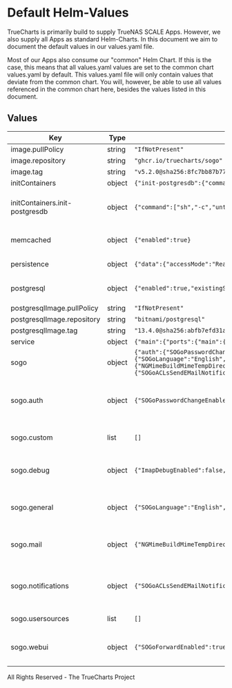 # Default Helm-Values

TrueCharts is primarily build to supply TrueNAS SCALE Apps.
However, we also supply all Apps as standard Helm-Charts. In this document we aim to document the default values in our values.yaml file.

Most of our Apps also consume our "common" Helm Chart.
If this is the case, this means that all values.yaml values are set to the common chart values.yaml by default. This values.yaml file will only contain values that deviate from the common chart.
You will, however, be able to use all values referenced in the common chart here, besides the values listed in this document.

## Values

| Key | Type | Default | Description |
|-----|------|---------|-------------|
| image.pullPolicy | string | `"IfNotPresent"` |  |
| image.repository | string | `"ghcr.io/truecharts/sogo"` |  |
| image.tag | string | `"v5.2.0@sha256:8fc7bb87b77d76d929bcd36403d4f27878fa3e99f5448fb05ed64829078665a4"` |  |
| initContainers | object | `{"init-postgresdb":{"command":["sh","-c","until pg_isready -U sogo -h ${pghost} ; do sleep 2 ; done"],"env":[{"name":"pghost","valueFrom":{"secretKeyRef":{"key":"plainhost","name":"dbcreds"}}}],"image":"{{ .Values.postgresqlImage.repository }}:{{ .Values.postgresqlImage.tag }}","imagePullPolicy":"IfNotPresent"}}` | initcontainers |
| initContainers.init-postgresdb | object | `{"command":["sh","-c","until pg_isready -U sogo -h ${pghost} ; do sleep 2 ; done"],"env":[{"name":"pghost","valueFrom":{"secretKeyRef":{"key":"plainhost","name":"dbcreds"}}}],"image":"{{ .Values.postgresqlImage.repository }}:{{ .Values.postgresqlImage.tag }}","imagePullPolicy":"IfNotPresent"}` | wait for database before starting sogo |
| memcached | object | `{"enabled":true}` | memcached dependency settings |
| persistence | object | `{"data":{"accessMode":"ReadWriteOnce","enabled":true,"mountPath":"/data/conf/sogo/","size":"100Gi","type":"pvc"},"drafts":{"accessMode":"ReadWriteOnce","enabled":true,"mountPath":"/var/spool/sogo","size":"100Gi","type":"pvc"},"mimetmp":{"enabled":true,"mountPath":"/mimetmp","type":"emptyDir"}}` | persistence settings |
| postgresql | object | `{"enabled":true,"existingSecret":"dbcreds","postgresqlDatabase":"sogo","postgresqlUsername":"sogo"}` | postgres dependency settings |
| postgresqlImage.pullPolicy | string | `"IfNotPresent"` |  |
| postgresqlImage.repository | string | `"bitnami/postgresql"` |  |
| postgresqlImage.tag | string | `"13.4.0@sha256:abfb7efd31afc36a8b16aa077bb9dd165c4f635412affef37c7859605fda762c"` |  |
| service | object | `{"main":{"ports":{"main":{"port":80}}}}` | services |
| sogo | object | `{"auth":{"SOGoPasswordChangeEnabled":true},"custom":[],"debug":{"ImapDebugEnabled":false,"LDAPDebugEnabled":false,"MySQL4DebugEnabled":false,"PGDebugEnabled":false,"SOGoDebugRequests":false,"SOGoUIxDebugEnabled":false,"SoDebugBaseURL":false,"WODontZipResponse":false,"WOLogFile":"/var/log/sogo/sogo.log"},"general":{"SOGoLanguage":"English","SOGoSuperUsernames":"","SxVMemLimit":"384"},"mail":{"NGMimeBuildMimeTempDirectory":"/mimetmp","SOGoDraftsFolderName":"Drafts","SOGoForceExternalLoginWithEmail":false,"SOGoIMAPServer":"localhost","SOGoMailDomain":"example.com","SOGoMailSpoolPath":"/var/spool/sogo","SOGoMailingMechanism":"smtp","SOGoSMTPServer":"smtp://domain:port","SOGoSentFolderName":"Sent","SOGoSieveServer":"","SOGoTrashFolderName":"Trash"},"notifications":{"SOGoACLsSendEMailNotifications":false,"SOGoAppointmentSendEMailNotifications":false,"SOGoFoldersSendEMailNotifications":false},"usersources":[],"webui":{"SOGoForwardEnabled":true,"SOGoMailAuxiliaryUserAccountsEnabled":true,"SOGoPageTitle":"SOGo","SOGoSieveScriptsEnabled":true,"SOGoTrustProxyAuthentication":false,"SOGoVacationEnabled":true,"SOGoXSRFValidationEnabled":true}}` | Sogo settings |
| sogo.auth | object | `{"SOGoPasswordChangeEnabled":true}` | Pre-configured Sogo authentication settings |
| sogo.custom | list | `[]` | custom Sogo setting arguments |
| sogo.debug | object | `{"ImapDebugEnabled":false,"LDAPDebugEnabled":false,"MySQL4DebugEnabled":false,"PGDebugEnabled":false,"SOGoDebugRequests":false,"SOGoUIxDebugEnabled":false,"SoDebugBaseURL":false,"WODontZipResponse":false,"WOLogFile":"/var/log/sogo/sogo.log"}` | Pre-configured Sogo debug settings |
| sogo.general | object | `{"SOGoLanguage":"English","SOGoSuperUsernames":"","SxVMemLimit":"384"}` | Pre-configured general Sogo settings |
| sogo.mail | object | `{"NGMimeBuildMimeTempDirectory":"/mimetmp","SOGoDraftsFolderName":"Drafts","SOGoForceExternalLoginWithEmail":false,"SOGoIMAPServer":"localhost","SOGoMailDomain":"example.com","SOGoMailSpoolPath":"/var/spool/sogo","SOGoMailingMechanism":"smtp","SOGoSMTPServer":"smtp://domain:port","SOGoSentFolderName":"Sent","SOGoSieveServer":"","SOGoTrashFolderName":"Trash"}` | Pre-configured Sogo mail settings |
| sogo.notifications | object | `{"SOGoACLsSendEMailNotifications":false,"SOGoAppointmentSendEMailNotifications":false,"SOGoFoldersSendEMailNotifications":false}` | Pre-configured Sogo notifications settings |
| sogo.usersources | list | `[]` | Sogo usersources |
| sogo.webui | object | `{"SOGoForwardEnabled":true,"SOGoMailAuxiliaryUserAccountsEnabled":true,"SOGoPageTitle":"SOGo","SOGoSieveScriptsEnabled":true,"SOGoTrustProxyAuthentication":false,"SOGoVacationEnabled":true,"SOGoXSRFValidationEnabled":true}` | Pre-configured Sogo webui settings |

All Rights Reserved - The TrueCharts Project
